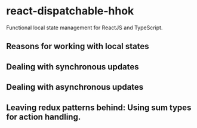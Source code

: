 # react-dispatchable-hhok
Functional local state management for ReactJS and TypeScript.

## Reasons for working with local states

## Dealing with synchronous updates

## Dealing with asynchronous updates


## Leaving redux patterns behind: Using sum types for action handling.
